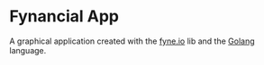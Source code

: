 # Fynancial App

A graphical application created with the [fyne.io](https://fyne.io) lib and the [Golang](https://go.dev) language.